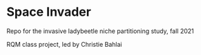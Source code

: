 # Space Invader
Repo for the invasive ladybeetle niche partitioning study, fall 2021

RQM class project, led by Christie Bahlai
